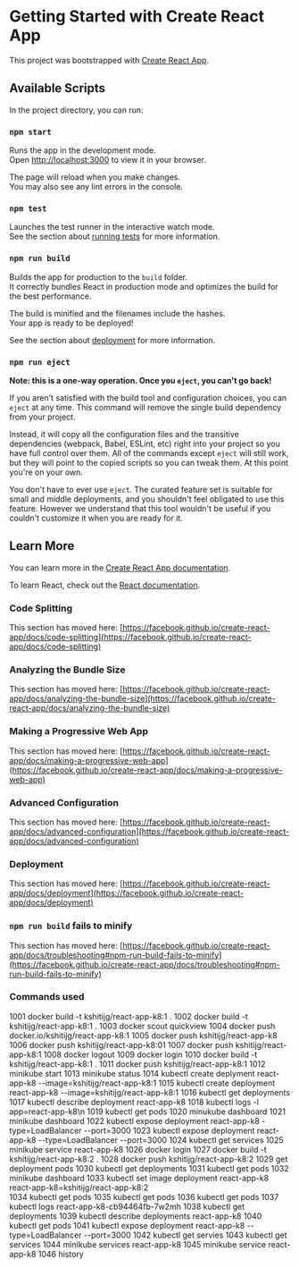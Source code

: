 # Getting Started with Create React App

This project was bootstrapped with [Create React App](https://github.com/facebook/create-react-app).

## Available Scripts

In the project directory, you can run:

### `npm start`

Runs the app in the development mode.\
Open [http://localhost:3000](http://localhost:3000) to view it in your browser.

The page will reload when you make changes.\
You may also see any lint errors in the console.

### `npm test`

Launches the test runner in the interactive watch mode.\
See the section about [running tests](https://facebook.github.io/create-react-app/docs/running-tests) for more information.

### `npm run build`

Builds the app for production to the `build` folder.\
It correctly bundles React in production mode and optimizes the build for the best performance.

The build is minified and the filenames include the hashes.\
Your app is ready to be deployed!

See the section about [deployment](https://facebook.github.io/create-react-app/docs/deployment) for more information.

### `npm run eject`

**Note: this is a one-way operation. Once you `eject`, you can't go back!**

If you aren't satisfied with the build tool and configuration choices, you can `eject` at any time. This command will remove the single build dependency from your project.

Instead, it will copy all the configuration files and the transitive dependencies (webpack, Babel, ESLint, etc) right into your project so you have full control over them. All of the commands except `eject` will still work, but they will point to the copied scripts so you can tweak them. At this point you're on your own.

You don't have to ever use `eject`. The curated feature set is suitable for small and middle deployments, and you shouldn't feel obligated to use this feature. However we understand that this tool wouldn't be useful if you couldn't customize it when you are ready for it.

## Learn More

You can learn more in the [Create React App documentation](https://facebook.github.io/create-react-app/docs/getting-started).

To learn React, check out the [React documentation](https://reactjs.org/).

### Code Splitting

This section has moved here: [https://facebook.github.io/create-react-app/docs/code-splitting](https://facebook.github.io/create-react-app/docs/code-splitting)

### Analyzing the Bundle Size

This section has moved here: [https://facebook.github.io/create-react-app/docs/analyzing-the-bundle-size](https://facebook.github.io/create-react-app/docs/analyzing-the-bundle-size)

### Making a Progressive Web App

This section has moved here: [https://facebook.github.io/create-react-app/docs/making-a-progressive-web-app](https://facebook.github.io/create-react-app/docs/making-a-progressive-web-app)

### Advanced Configuration

This section has moved here: [https://facebook.github.io/create-react-app/docs/advanced-configuration](https://facebook.github.io/create-react-app/docs/advanced-configuration)

### Deployment

This section has moved here: [https://facebook.github.io/create-react-app/docs/deployment](https://facebook.github.io/create-react-app/docs/deployment)

### `npm run build` fails to minify

This section has moved here: [https://facebook.github.io/create-react-app/docs/troubleshooting#npm-run-build-fails-to-minify](https://facebook.github.io/create-react-app/docs/troubleshooting#npm-run-build-fails-to-minify)

### Commands used

1001  docker build -t kshitijg/react-app-k8:1 .
 1002  docker build -t kshitijg/react-app-k8:1 .
 1003  docker scout quickview
 1004  docker push docker.io/kshitijg/react-app-k8:1
 1005  docker push kshitijg/react-app-k8
 1006  docker push kshitijg/react-app-k8:01
 1007  docker push kshitijg/react-app-k8:1
 1008  docker logout
 1009  docker login
 1010  docker build -t kshitijg/react-app-k8:1 .
 1011  docker push kshitijg/react-app-k8:1
 1012  minikube start
 1013  minikube status
 1014  kubectl create deplyment react-app-k8 --image=kshitijg/react-app-k8:1 
 1015  kubectl create deployment react-app-k8 --image=kshitijg/react-app-k8:1 
 1016  kubectl get deployments
 1017  kubectl describe deployment react-app-k8
 1018  kubectl logs -l app=react-app-k8\n
 1019  kubectl get pods
 1020  minukube dashboard
 1021  minikube dashboard
 1022  kubectl expose deployment react-app-k8 -type=LoadBalancer --port=3000
 1023  kubectl expose deployment react-app-k8 --type=LoadBalancer --port=3000
 1024  kubectl get services
 1025  minikube service react-app-k8
 1026  docker login
 1027  docker build -t kshitijg/react-app-k8:2 .
 1028  docker push kshitijg/react-app-k8:2
 1029  get deployment pods
 1030  kubectl get deployments
 1031  kubectl get pods
 1032  minikube dashboard
 1033  kubectl set image deployment react-app-k8 react-app-k8=kshitijg/react-app-k8:2   
 1034  kubectl get pods
 1035  kubectl get pods
 1036  kubectl get pods
 1037  kubectl logs react-app-k8-cb94464fb-7w2mh
 1038  kubectl get deployments
 1039  kubectl describe deployments react-app-k8
 1040  kubectl get pods
 1041  kubectl expose deployment react-app-k8 --type=LoadBalancer --port=3000
 1042  kubectl get servies
 1043  kubectl get services
 1044  minikube services react-app-k8
 1045  minikube service react-app-k8
 1046  history